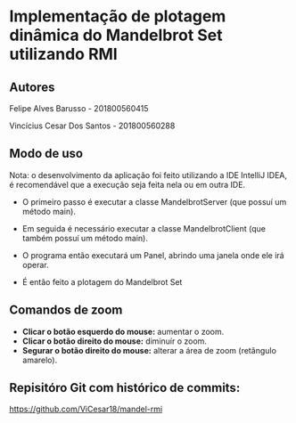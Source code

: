 # Implementação de plotagem dinâmica do Mandelbrot Set utilizando RMI

## Autores

Felipe Alves Barusso - 201800560415

Vincícius Cesar Dos Santos - 201800560288

## Modo de uso

Nota: o desenvolvimento da aplicação foi feito utilizando a IDE IntelliJ IDEA, é recomendável que a execução seja feita nela ou em outra IDE.

* O primeiro passo é executar a classe MandelbrotServer (que possuí um método main).

* Em seguida é necessário executar a classe MandelbrotClient (que também possuí um método main).

* O programa então executará um Panel, abrindo uma janela onde ele irá operar.

* É então feito a plotagem do Mandelbrot Set

## Comandos de zoom

* **Clicar o botão esquerdo do mouse:** aumentar o zoom.
* **Clicar o botão direito do mouse:** diminuír o zoom.
* **Segurar o botão direito do mouse:** alterar a área de zoom (retângulo amarelo).

## Repisitóro Git com histórico de commits:

https://github.com/ViCesar18/mandel-rmi